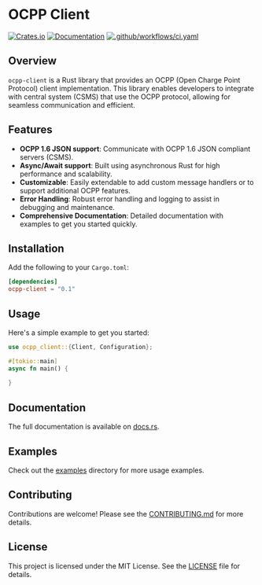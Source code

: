 # OCPP Client

[![Crates.io](https://img.shields.io/crates/v/ocpp-client)](https://crates.io/crates/ocpp-client)
[![Documentation](https://docs.rs/ocpp-client/badge.svg)](https://docs.rs/ocpp-client)
[![.github/workflows/ci.yaml](https://github.com/flowionab/ocpp-client/actions/workflows/ci.yaml/badge.svg)](https://github.com/flowionab/ocpp-client/actions/workflows/ci.yaml)

## Overview

`ocpp-client` is a Rust library that provides an OCPP (Open Charge Point Protocol) client implementation. This library enables developers to integrate with central system (CSMS) that use the OCPP protocol, allowing for seamless communication and efficient.

## Features

- **OCPP 1.6 JSON support**: Communicate with OCPP 1.6 JSON compliant servers (CSMS).
- **Async/Await support**: Built using asynchronous Rust for high performance and scalability.
- **Customizable**: Easily extendable to add custom message handlers or to support additional OCPP features.
- **Error Handling**: Robust error handling and logging to assist in debugging and maintenance.
- **Comprehensive Documentation**: Detailed documentation with examples to get you started quickly.

## Installation

Add the following to your `Cargo.toml`:

```toml
[dependencies]
ocpp-client = "0.1"
```

## Usage

Here's a simple example to get you started:

```rust
use ocpp_client::{Client, Configuration};

#[tokio::main]
async fn main() {
    
}
```

## Documentation

The full documentation is available on [docs.rs](https://docs.rs/ocpp-client).

## Examples

Check out the [examples](https://github.com/flowionab/ocpp-client/tree/main/examples) directory for more usage examples.

## Contributing

Contributions are welcome! Please see the [CONTRIBUTING.md](https://github.com/flowionab/ocpp-client/blob/main/CONTRIBUTING.md) for more details.

## License

This project is licensed under the MIT License. See the [LICENSE](https://github.com/flowionab/ocpp-client/blob/main/LICENSE) file for details.